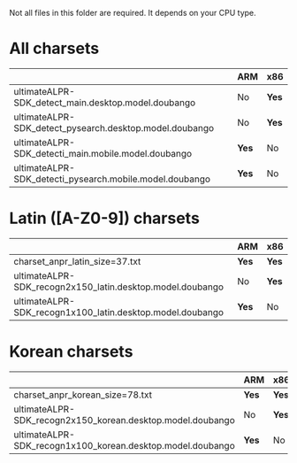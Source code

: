 Not all files in this folder are required. It depends on your CPU type.

# All charsets #

|  | ARM | x86 |
|-------- | --- | --- |
| ultimateALPR-SDK_detect_main.desktop.model.doubango | No | **Yes** |
| ultimateALPR-SDK_detect_pysearch.desktop.model.doubango | No | **Yes** |
| ultimateALPR-SDK_detecti_main.mobile.model.doubango | **Yes** | No |
| ultimateALPR-SDK_detecti_pysearch.mobile.model.doubango | **Yes** | No 

# Latin ([A-Z0-9]) charsets #

|  | ARM | x86 |
|-------- | --- | --- |
| charset_anpr_latin_size=37.txt | **Yes** | **Yes** |
| ultimateALPR-SDK_recogn2x150_latin.desktop.model.doubango | No | **Yes** |
| ultimateALPR-SDK_recogn1x100_latin.desktop.model.doubango | **Yes** | No |

# Korean charsets #

|  | ARM | x86 |
|-------- | --- | --- |
| charset_anpr_korean_size=78.txt | **Yes** | **Yes** |
| ultimateALPR-SDK_recogn2x150_korean.desktop.model.doubango | No | **Yes** |
| ultimateALPR-SDK_recogn1x100_korean.desktop.model.doubango | **Yes** | No |

